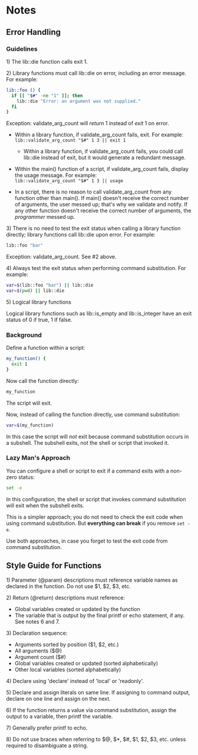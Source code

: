 # Notes

## Error Handling

### Guidelines

1\) The lib::die function calls exit 1.

2\) Library functions must call lib::die on error, including an error message. For example:

```bash
lib::foo () {
  if [[ "$#" -ne "1" ]]; then
    lib::die "Error: an argument was not supplied."
  fi
}
```

Exception: validate_arg_count will _return_ 1 instead of _exit_ 1 on error.

- Within a library function, if validate_arg_count fails, exit. For example:  
  ```lib::validate_arg_count "$#" 1 3 || exit 1``` 

  - Within a library function, if validate_arg_count fails, you could call
    lib::die instead of exit, but it would generate a redundant message.  

- Within the main() function of a script, if validate_arg_count fails, display the usage message. For example:  
  ```lib::validate_arg_count "$#" 1 3 || usage``` 

- In a script, there is no reason to call validate_arg_count from any function
  other than main(). If main() doesn't receive the correct number of arguments,
  the user messed up; that's why we validate and notify. If any other function doesn't receive the correct number of arguments, the _programmer_ messed up.

3\) There is no need to test the exit status when calling a library function
directly; library functions call lib::die upon error. For example:

```bash
lib::foo "bar"
```

Exception: validate_arg_count. See #2 above.

4\) Always test the exit status when performing command substitution. For example:

```bash
var=$(lib::foo "bar") || lib::die
var=$(pwd) || lib::die
```

5\) Logical library functions

Logical library functions such as lib::is_empty and lib::is_integer have an
exit status of 0 if true, 1 if false.

### Background

Define a function within a script:

```bash
my_function() {
  exit 1
}
```

Now call the function directly:

```bash
my_function
```

The script will exit.

Now, instead of calling the function directly, use command substitution:

```bash
var=$(my_function)
```

In this case the script will *not* exit because command substitution occurs in
a subshell. The subshell exits, not the shell or script that invoked it.

### Lazy Man's Approach

You can configure a shell or script to exit if a command exits with a non-zero status:

```bash
set -e
```

In this configuration, the shell or script that invokes command substitution will exit when the subshell exits.

This is a simpler approach; you do not need to check the exit code when using
command substitution. But **everything can break** if you remove ```set -e```.

Use both approaches, in case you forget to test the exit code from command substitution.

## Style Guide for Functions

1\) Parameter (@param) descriptions must reference variable names as declared in the function. Do not use $1, $2, $3, etc.

2\) Return (@return) descriptions must reference:

- Global variables created or updated by the function
- The variable that is output by the final printf or echo statement, if any. See notes 6 and 7.

3\) Declaration sequence:

- Arguments sorted by position ($1, $2, etc.)
- All arguments ($@)
- Argument count ($#)
- Global variables created or updated (sorted alphabetically)
- Other local variables (sorted alphabetically)

4\) Declare using 'declare' instead of 'local' or 'readonly'.

5\) Declare and assign literals on same line. If assigning to command output, declare on one line and assign on the next.

6\) If the function returns a value via command substitution, assign the output to a variable, then printf the variable.

7\) Generally prefer printf to echo.

8\) Do not use braces when referring to $@, $*, $#, $1, $2, $3, etc. unless
required to disambiguate a string.
